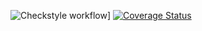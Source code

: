 ![Checkstyle workflow](https://github.com/AlexBenin01/Assignment_2/actions/workflows/checkstyle.yml/badge.svg)]
[![Coverage Status](https://coveralls.io/repos/github/AlexBenin01/Assignment_2/badge.svg?branch=develop)](https://coveralls.io/github/AlexBenin01/Assignment_2?branch=develop)